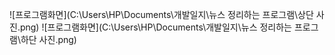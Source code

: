 ![프로그램화면](C:\Users\HP\Documents\개발일지\뉴스 정리하는 프로그램\상단 사진.png)
![프로그램화면](C:\Users\HP\Documents\개발일지\뉴스 정리하는 프로그램\하단 사진.png)
